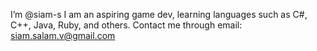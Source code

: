 I’m @siam-s
I am an aspiring game dev, learning languages such as C#, C++, Java, Ruby, and others.
Contact me through email: siam.salam.v@gmail.com
